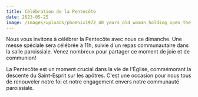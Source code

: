 ```yaml
---
title: Célébration de la Pentecôte
date: 2023-05-25
image: /images/uploads/phoenix1972_40_years_old_woman_holding_open_the_bible_with_her_44e3e48e-e69a-4363-8816-f2156e6bef09.png
---
```


Nous vous invitons à célébrer la Pentecôte avec nous ce dimanche. Une messe spéciale sera célébrée à 11h, suivie d'un repas communautaire dans la salle paroissiale. Venez nombreux pour partager ce moment de joie et de communion!

La Pentecôte est un moment crucial dans la vie de l'Église, commémorant la descente du Saint-Esprit sur les apôtres. C'est une occasion pour nous tous de renouveler notre foi et notre engagement envers notre communauté paroissiale.
